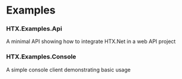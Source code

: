 # Examples

### HTX.Examples.Api
A minimal API showing how to integrate HTX.Net in a web API project

### HTX.Examples.Console
A simple console client demonstrating basic usage